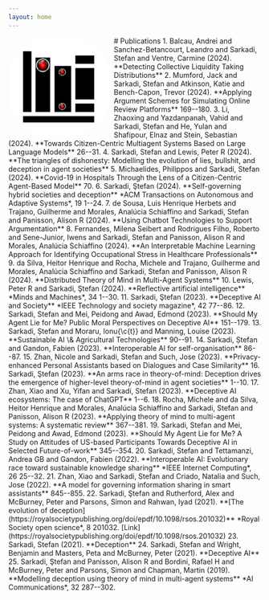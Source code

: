 ```yaml
---
layout: home
---
```

<img src="assets/img/portfolio/publications.png" alt="books" width="200" align="left" style="margin-right:10px; border-radius:80px" />
# Publications
1. Balcau, Andrei and Sanchez-Betancourt, Leandro and Sarkadi, Stefan and Ventre, Carmine (2024). **Detecting Collective Liquidity Taking Distributions** 
2. Mumford, Jack and Sarkadi, Stefan and Atkinson, Katie and Bench-Capon, Trevor (2024). **Applying Argument Schemes for Simulating Online Review Platforms** 169--180. 
3. Li, Zhaoxing and Yazdanpanah, Vahid and Sarkadi, Stefan and He, Yulan and Shafipour, Elnaz and Stein, Sebastian (2024). **Towards Citizen-Centric Multiagent Systems Based on Large Language Models** 26--31. 
4. Sarkadi, Stefan and Lewis, Peter R (2024). **The triangles of dishonesty: Modelling the evolution of lies, bullshit, and deception in agent societies** 
5. Michaelides, Philippos and Sarkadi, Stefan (2024). **Covid-19 in Hospitals Through the Lens of a Citizen-Centric Agent-Based Model** 70. 
6. Sarkadi, Ştefan (2024). **Self-governing hybrid societies and deception** *ACM Transactions on Autonomous and Adaptive Systems*, 19 1--24. 
7. de Sousa, Luis Henrique Herbets and Trajano, Guilherme and Morales, Analúcia Schiaffino and Sarkadi, Stefan and Panisson, Alison R (2024). **Using Chatbot Technologies to Support Argumentation** 
8. Fernandes, Milena Seibert and Rodrigues Filho, Roberto and Sene-Junior, Iwens and Sarkadi, Stefan and Panisson, Alison R and Morales, Analúcia Schiaffino (2024). **An Interpretable Machine Learning Approach for Identifying Occupational Stress in Healthcare Professionals** 
9. da Silva, Heitor Henrique and Rocha, Michele and Trajano, Guilherme and Morales, Analúcia Schiaffino and Sarkadi, Stefan and Panisson, Alison R (2024). **Distributed Theory of Mind in Multi-Agent Systems** 
10. Lewis, Peter R and Sarkadi, Ştefan (2024). **Reflective artificial intelligence** *Minds and Machines*, 34 1--30. 
11. Sarkadi, Ştefan (2023). **Deceptive AI and Society** *IEEE Technology and society magazine*, 42 77--86. 
12. Sarkadi, Stefan and Mei, Peidong and Awad, Edmond (2023). **Should My Agent Lie for Me? Public Moral Perspectives on Deceptive AI** 151--179. 
13. Sarkadi, Ṣtefan and Moraru, Ionu{\c{t}} and Manning, Louise (2023). **Sustainable AI \& Agricultural Technologies** 90--91. 
14. Sarkadi, Ṣtefan and Gandon, Fabien (2023). **Interoperable AI for self-organisation** 86--87. 
15. Zhan, Nicole and Sarkadi, Stefan and Such, Jose (2023). **Privacy-enhanced Personal Assistants based on Dialogues and Case Similarity** 
16. Sarkadi, Ştefan (2023). **An arms race in theory-of-mind: Deception drives the emergence of higher-level theory-of-mind in agent societies** 1--10. 
17. Zhan, Xiao and Xu, Yifan and Sarkadi, Stefan (2023). **Deceptive AI ecosystems: The case of ChatGPT** 1--6. 
18. Rocha, Michele and da Silva, Heitor Henrique and Morales, Analúcia Schiaffino and Sarkadi, Stefan and Panisson, Alison R (2023). **Applying theory of mind to multi-agent systems: A systematic review** 367--381. 
19. Sarkadi, Stefan and Mei, Peidong and Awad, Edmond (2023). **Should My Agent Lie for Me? A Study on Attitudes of US-based Participants Towards Deceptive AI in Selected Future-of-work** 345--354. 
20. Sarkadi, Stefan and Tettamanzi, Andrea GB and Gandon, Fabien (2022). **Interoperable AI: Evolutionary race toward sustainable knowledge sharing** *IEEE Internet Computing*, 26 25--32. 
21. Zhan, Xiao and Sarkadi, Stefan and Criado, Natalia and Such, Jose (2022). **A model for governing information sharing in smart assistants** 845--855. 
22. Sarkadi, Ştefan and Rutherford, Alex and McBurney, Peter and Parsons, Simon and Rahwan, Iyad (2021). **[The evolution of deception](https://royalsocietypublishing.org/doi/epdf/10.1098/rsos.201032)** *Royal Society open science*, 8 201032. [Link](https://royalsocietypublishing.org/doi/epdf/10.1098/rsos.201032)
23. Sarkadi, Stefan (2021). **Deception** 
24. Sarkadi, Stefan and Wright, Benjamin and Masters, Peta and McBurney, Peter (2021). **Deceptive AI** 
25. Sarkadi, Ştefan and Panisson, Alison R and Bordini, Rafael H and McBurney, Peter and Parsons, Simon and Chapman, Martin (2019). **Modelling deception using theory of mind in multi-agent systems** *AI Communications*, 32 287--302. 
